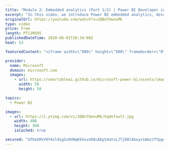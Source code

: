 ```yaml
---
title: "Module 2: Embedded analytics (Part 1/2) | Power BI Developer in a Day"
excerpt: "In this video, we introduce Power BI embedded analytics, describe embedding scenarios, and introduce you to the development methodology used in this online course. This is video 6 of 20.    The Power BI Developer in a Day online course empowers you as an app developer with the technical knowledge required"
originalUrl: https://youtube.com/watch?v=2QBnfUwnuMk
type: video
price: Free
length: PT11M34S
publishedDateTime: 2020-06-01T20:34:08Z
heat: 53

featuredContent: "<iframe width=\"800\" height=\"500\" frameborder=\"0\" src=\"https://www.youtube.com/embed/2QBnfUwnuMk\" allow=\"accelerometer; autoplay; encrypted-media; gyroscope; picture-in-picture\" allowfullscreen></iframe>"

provider:
  name: Microsoft
  domain: microsoft.com
  images:
    - url: https://smartableai.github.io/microsoft-power-bi/assets/images/organizations/microsoft.com-50x50.jpg
      width: 50
      height: 50

topics:
  - Power BI

images:
  - url: https://i.ytimg.com/vi/2QBnfUwnuMk/hqdefault.jpg
    width: 480
    height: 360
    isCached: true

secured: "GTUxkMvV9Y4xldigIx0VWqKkhxvnO8cAEpS4atvLJTjEWlAGoyx1AmzJfYpgcDE395XzQmVOY60RsC+QquhoLUhxFEa3U8cQgSW8bP1Rhx3aGWdNIQX6aFCEM/rce4B2bQEe2MdcrigKcpZjC0EIKLOtggXXYRjpg7eyl+2Q64o2coRVv7nLfshWi4R7GXRAxtiVLzmWu2uQ/jqu0wyFvRHGk0kA8n8W4yfLC7jeMMH6Rv0p6AF6/SMrxcldRCrkvDN6LDmEDZJm1Xvi4ohIsZR+5Iaou2fv1KpYrY7HFVKG1cpRIBUtjNZFiWMFqHBYiuY6PkFvcA1hQ++7EHknJFsGuQBDdHPHF077GAHzOQh9XKk3ZeJsBGh9bN520pO3FZqdUTBukTkwlTxgfXkGPQ==;/eLZkWORaY4Y0/XzFV3Dxg=="
---
```


